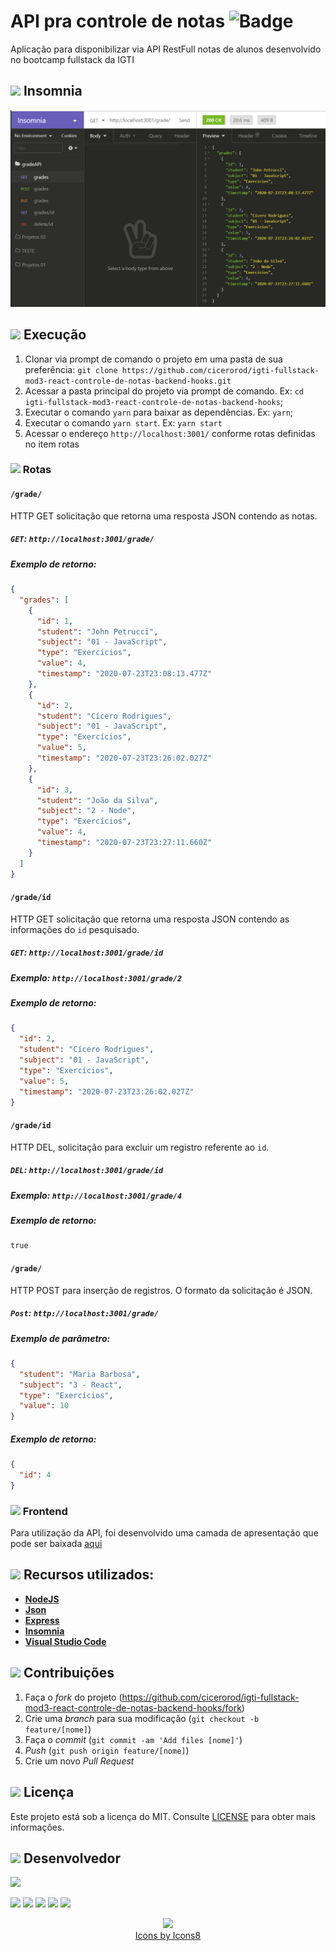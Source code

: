 # API pra controle de notas ![Badge](https://img.shields.io/badge/Status-Conclu%C3%ADdo-green)

Aplicação para disponibilizar via API RestFull notas de alunos desenvolvido no bootcamp fullstack da IGTI

## <img src="https://img.icons8.com/ios-filled/20/000000/browser-window.png"/> Insomnia

<p align="center">
  <img src="https://github.com/cicerorod/igti-fullstack-mod3-react-controle-de-notas-backend-hooks/blob/master/img/tela.PNG">
</p>

<!--
## ![](https://img.icons8.com/ios-glyphs/20/000000/api.png)  API

`<link>` : <https://randomuser.me/api/?seed=javascript&results=100&nat=BR&noinfo> -->

## ![](https://img.icons8.com/metro/20/000000/run-command.png) Execução

1. Clonar via prompt de comando o projeto em uma pasta de sua preferência: `git clone https://github.com/cicerorod/igti-fullstack-mod3-react-controle-de-notas-backend-hooks.git`
2. Acessar a pasta principal do projeto via prompt de comando. Ex: `cd igti-fullstack-mod3-react-controle-de-notas-backend-hooks`;
3. Executar o comando `yarn` para baixar as dependências. Ex: `yarn`;
4. Executar o comando `yarn start`. Ex: `yarn start`
5. Acessar o endereço `http://localhost:3001/` conforme rotas definidas no item rotas

### ![](https://img.icons8.com/metro/20/000000/run-command.png) Rotas

#### `/grade/`

HTTP GET solicitação que retorna uma resposta JSON contendo as notas.

##### `GET`: `http://localhost:3001/grade/`

##### Exemplo de retorno:

```json
{
  "grades": [
    {
      "id": 1,
      "student": "John Petrucci",
      "subject": "01 - JavaScript",
      "type": "Exercícios",
      "value": 4,
      "timestamp": "2020-07-23T23:08:13.477Z"
    },
    {
      "id": 2,
      "student": "Cícero Rodrigues",
      "subject": "01 - JavaScript",
      "type": "Exercícios",
      "value": 5,
      "timestamp": "2020-07-23T23:26:02.027Z"
    },
    {
      "id": 3,
      "student": "João da Silva",
      "subject": "2 - Node",
      "type": "Exercícios",
      "value": 4,
      "timestamp": "2020-07-23T23:27:11.660Z"
    }
  ]
}
```

#### `/grade/id`

HTTP GET solicitação que retorna uma resposta JSON contendo as informações do `id` pesquisado.

##### `GET`: `http://localhost:3001/grade/id`

##### Exemplo: `http://localhost:3001/grade/2`

##### Exemplo de retorno:

```json
{
  "id": 2,
  "student": "Cícero Rodrigues",
  "subject": "01 - JavaScript",
  "type": "Exercícios",
  "value": 5,
  "timestamp": "2020-07-23T23:26:02.027Z"
}
```

#### `/grade/id`

HTTP DEL, solicitação para excluir um registro referente ao `id`.

##### `DEL`: `http://localhost:3001/grade/id`

##### Exemplo: `http://localhost:3001/grade/4`

##### Exemplo de retorno:

```Request
true
```

#### `/grade/`

HTTP POST para inserção de registros. O formato da solicitação é JSON.

##### `Post`: `http://localhost:3001/grade/`

##### Exemplo de parâmetro:

```json
{
  "student": "Maria Barbosa",
  "subject": "3 - React",
  "type": "Exercícios",
  "value": 10
}
```

##### Exemplo de retorno:

```Json
{
  "id": 4
}

```

### ![](https://img.icons8.com/wired/20/000000/react.png) Frontend

Para utilização da API, foi desenvolvido uma camada de apresentação que pode ser baixada [aqui][frontend]


<!-- :hammer:-->

## ![](https://img.icons8.com/ios-filled/20/000000/hammer.png) Recursos utilizados:

- **[NodeJS](https://nodejs.org/en/)**
- **[Json](https://www.w3schools.com/js/js_json_intro.asp)**
- **[Express](http://expressjs.com/)**
- **[Insomnia](https://insomnia.rest/download/)**
- **[Visual Studio Code](https://code.visualstudio.com/?WT.mc_id=hackingcarreira_wmc-github-gllemos)**

## ![](https://img.icons8.com/ios-glyphs/20/000000/pull-request.png) Contribuições

1. Faça o _fork_ do projeto (<https://github.com/cicerorod/igti-fullstack-mod3-react-controle-de-notas-backend-hooks/fork>)
2. Crie uma _branch_ para sua modificação (`git checkout -b feature/[nome]`)
3. Faça o _commit_ (`git commit -am 'Add files [nome]'`)
4. _Push_ (`git push origin feature/[nome]`)
5. Crie um novo _Pull Request_

## ![](https://img.icons8.com/windows/20/000000/regular-document.png) Licença

Este projeto está sob a licença do MIT. Consulte [LICENSE](https://github.com/cicerorod/igti-fullstack-mod3-react-controle-de-notas-backend-hooks/blob/master/LICENSE) para obter mais informações.

## ![](https://img.icons8.com/ios-glyphs/22/000000/code-file.png) Desenvolvedor

<img src="https://avatars.githubusercontent.com/cicerorod" width=115>

[![](https://img.icons8.com/fluent/30/000000/github.png)](https://github.com/cicerorod)
[![](https://img.icons8.com/metro/25/000000/linkedin.png)](https://www.linkedin.com/in/c%C3%ADcero-rodrigues-89623784/)
[![](https://img.icons8.com/metro/25/000000/facebook.png)](https://www.facebook.com/cicero.rodrigues.90834)
[![](https://img.icons8.com/material-rounded/29/000000/instagram-new.png)](https://www.instagram.com/cicero_rod/)
[![](https://img.icons8.com/metro/26/000000/email.png)](mailto:cicerorod@gmail.com)

<p align="center">
  <img src="https://img.icons8.com/wired/32/000000/icons8-new-logo.png" >
  </br>
  <a href="https://icons8.com/icon/">Icons by Icons8</a>
  
</p>


[frontend]: https://github.com/cicerorod/igti-fullstack-mod3-react-votes-frontend
